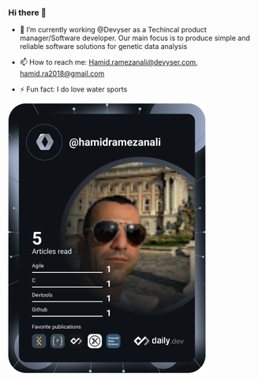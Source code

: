 ### Hi there 👋

<!--
**hamidramezanali/hamidramezanali** is a ✨ _special_ ✨ repository because its `README.md` (this file) appears on your GitHub profile.

Here are some ideas to get you started:

- 🔭 I’m currently working on ...
- 🌱 I’m currently learning ...
- 👯 I’m looking to collaborate on ...
- 🤔 I’m looking for help with ...
- 💬 Ask me about ...
- 📫 How to reach me: ...
- 😄 Pronouns: ...
- ⚡ Fun fact: ...
-->
- 🔭 I’m currently working @Devyser as a Techincal product manager/Software developer. Our main focus is to produce simple and reliable software solutions for genetic data analysis

- 📫 How to reach me: Hamid.ramezanali@devyser.com, hamid.ra2018@gmail.com

- ⚡ Fun fact: I do love water sports


<a href="https://app.daily.dev/DailyDevTips"><img src="https://github.com/hamidramezanali/hamidramezanali/blob/main/devcard.svg" width="400" alt="Hamid Ramezanalai's Dev Card"/></a>

